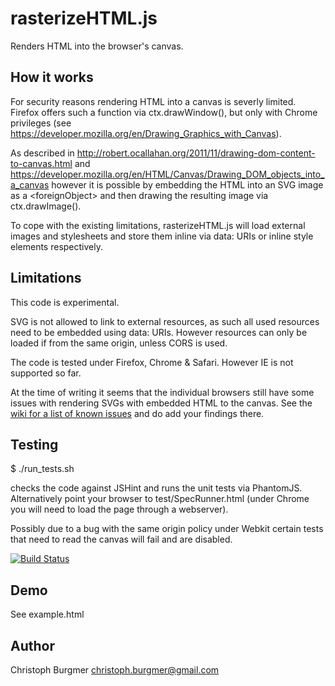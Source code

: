 rasterizeHTML.js
================

Renders HTML into the browser's canvas.

How it works
------------

For security reasons rendering HTML into a canvas is severly limited. Firefox offers such a function via ctx.drawWindow(), but only with Chrome privileges (see https://developer.mozilla.org/en/Drawing_Graphics_with_Canvas).

As described in http://robert.ocallahan.org/2011/11/drawing-dom-content-to-canvas.html and https://developer.mozilla.org/en/HTML/Canvas/Drawing_DOM_objects_into_a_canvas however it is possible by embedding the HTML into an SVG image as a &lt;foreignObject&gt; and then drawing the resulting image via ctx.drawImage().

To cope with the existing limitations, rasterizeHTML.js will load external images and stylesheets and store them inline via data: URIs or inline style elements respectively.

Limitations
-----------

This code is experimental.

SVG is not allowed to link to external resources, as such all used resources need to be embedded using data: URIs. However resources can only be loaded if from the same origin, unless CORS is used.

The code is tested under Firefox, Chrome & Safari. However IE is not supported so far.

At the time of writing it seems that the individual browsers still have some issues with rendering SVGs with embedded HTML to the canvas. See the [wiki for a list of known issues](https://github.com/cburgmer/rasterizeHTML.js/wiki/Browser-issues) and do add your findings there.

Testing
-------

$ ./run_tests.sh

checks the code against JSHint and runs the unit tests via PhantomJS. Alternatively point your browser to test/SpecRunner.html (under Chrome you will need to load the page through a webserver).

Possibly due to a bug with the same origin policy under Webkit certain tests that need to read the canvas will fail and are disabled.

[![Build Status](https://secure.travis-ci.org/cburgmer/rasterizeHTML.js.png?branch=master)](http://travis-ci.org/cburgmer/rasterizeHTML.js)

Demo
----

See example.html

Author
------
Christoph Burgmer christoph.burgmer@gmail.com
